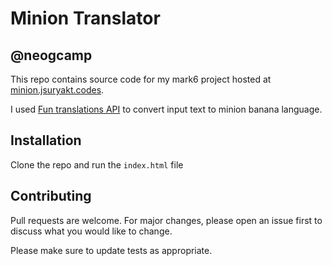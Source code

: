 # Minion Translator

## @neogcamp
This repo contains source code for my mark6 project hosted at [minion.jsuryakt.codes](https://minion.jsuryakt.codes).

I used [Fun translations API](https://funtranslations.com/api/#minion) to convert input text to minion banana language.

## Installation

Clone the repo and run the ```index.html``` file



## Contributing
Pull requests are welcome. For major changes, please open an issue first to discuss what you would like to change.

Please make sure to update tests as appropriate.

